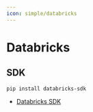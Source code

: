 ```yaml
---
icon: simple/databricks
---
```


# Databricks

## SDK

```console
pip install databricks-sdk
```

- [Databricks SDK](https://ganeshchandrasekaran.com/control-databricks-programmatically-using-databricks-sdk-part-01-51ce2058f221)
